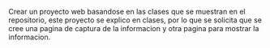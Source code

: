 Crear un proyecto web basandose en las clases que se muestran en el repositorio, este proyecto se explico en clases, por lo que se solicita que se cree una pagina de captura de la informacion y otra pagina para mostrar la informacion.

